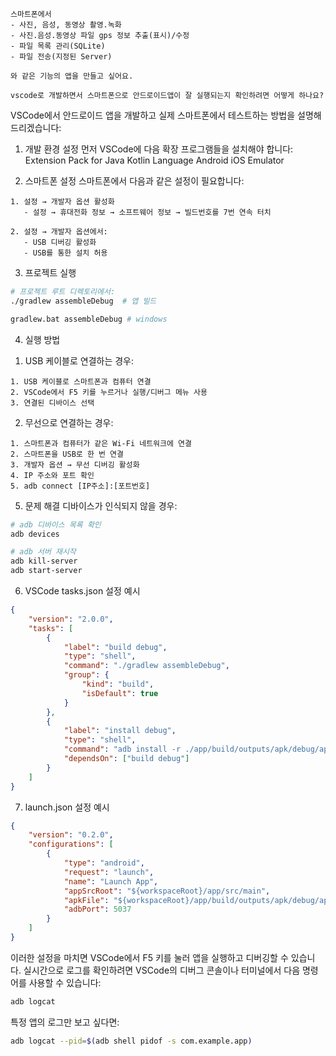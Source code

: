 ```prompt
스마트폰에서
- 사진, 음성, 동영상 촬영.녹화
- 사진.음성.동영상 파일 gps 정보 추출(표시)/수정
- 파일 목록 관리(SQLite)
- 파일 전송(지정된 Server)

와 같은 기능의 앱을 만들고 싶어요.
```

```prompt
vscode로 개발하면서 스마트폰으로 안드로이드앱이 잘 실행되는지 확인하려면 어떻게 하나요?
```


VSCode에서 안드로이드 앱을 개발하고 실제 스마트폰에서 테스트하는 방법을 설명해드리겠습니다:

1. 개발 환경 설정
먼저 VSCode에 다음 확장 프로그램들을 설치해야 합니다:
Extension Pack for Java
Kotlin Language
Android iOS Emulator

2. 스마트폰 설정
스마트폰에서 다음과 같은 설정이 필요합니다:

```
1. 설정 → 개발자 옵션 활성화
   - 설정 → 휴대전화 정보 → 소프트웨어 정보 → 빌드번호를 7번 연속 터치
   
2. 설정 → 개발자 옵션에서:
   - USB 디버깅 활성화
   - USB를 통한 설치 허용
```

3. 프로젝트 실행

```sh
# 프로젝트 루트 디렉토리에서:
./gradlew assembleDebug  # 앱 빌드

gradlew.bat assembleDebug # windows
```

4. 실행 방법
1) USB 케이블로 연결하는 경우:

```
1. USB 케이블로 스마트폰과 컴퓨터 연결
2. VSCode에서 F5 키를 누르거나 실행/디버그 메뉴 사용
3. 연결된 디바이스 선택
```

2) 무선으로 연결하는 경우:
```
1. 스마트폰과 컴퓨터가 같은 Wi-Fi 네트워크에 연결
2. 스마트폰을 USB로 한 번 연결
3. 개발자 옵션 → 무선 디버깅 활성화
4. IP 주소와 포트 확인
5. adb connect [IP주소]:[포트번호]
```

5. 문제 해결
디바이스가 인식되지 않을 경우:

```sh
# adb 디바이스 목록 확인
adb devices

# adb 서버 재시작
adb kill-server
adb start-server
```

6. VSCode tasks.json 설정 예시

```json
{
    "version": "2.0.0",
    "tasks": [
        {
            "label": "build debug",
            "type": "shell",
            "command": "./gradlew assembleDebug",
            "group": {
                "kind": "build",
                "isDefault": true
            }
        },
        {
            "label": "install debug",
            "type": "shell",
            "command": "adb install -r ./app/build/outputs/apk/debug/app-debug.apk",
            "dependsOn": ["build debug"]
        }
    ]
}
```

7. launch.json 설정 예시

```json
{
    "version": "0.2.0",
    "configurations": [
        {
            "type": "android",
            "request": "launch",
            "name": "Launch App",
            "appSrcRoot": "${workspaceRoot}/app/src/main",
            "apkFile": "${workspaceRoot}/app/build/outputs/apk/debug/app-debug.apk",
            "adbPort": 5037
        }
    ]
}
```

이러한 설정을 마치면 VSCode에서 F5 키를 눌러 앱을 실행하고 디버깅할 수 있습니다. 실시간으로 로그를 확인하려면 VSCode의 디버그 콘솔이나 터미널에서 다음 명령어를 사용할 수 있습니다:


```sh
adb logcat
```

특정 앱의 로그만 보고 싶다면:

```sh
adb logcat --pid=$(adb shell pidof -s com.example.app)
```


## 